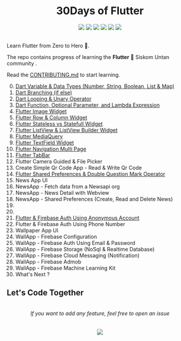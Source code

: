 <h1 align="center">30Days of Flutter</h1>
<div align="center">  
<a href="https://github.com/hutomosaktikartiko/flutter-awesome-animation/stargazers"><img src="https://img.shields.io/github/stars/hutomosaktikartiko/30Days-of-Flutter?style=flat"/></a>
<a href="https://github.com/hutomosaktikartiko/flutter-awesome-animation/network/members"><img src="https://img.shields.io/github/forks/hutomosaktikartiko/30Days-of-Flutter?style=flat"/></a>
<a href="https://github.com/hutomosaktikartiko/flutter-awesome-animation/pulls"><img src="https://img.shields.io/github/issues-pr/hutomosaktikartiko/30Days-of-Flutter?style=flat?color=yellow"/></a>
<a href="https://github.com/hutomosaktikartiko/flutter-awesome-animation/issues"><img src="https://img.shields.io/github/issues/hutomosaktikartiko/30Days-of-Flutter?style=flat"/></a>
<a href="https://github.com/hutomosaktikartiko/flutter-awesome-animation/graphs/contributors"><img src="https://img.shields.io/github/contributors/hutomosaktikartiko/30Days-of-Flutter?color=orange"/></a>
<a href="https://github.com/hutomosaktikartiko/flutter-awesome-animation/blob/master/LICENSE"><img src="https://img.shields.io/github/license/hutomosaktikartiko/30Days-of-Flutter?color=1abc9c"/></a>
<br><br>
</div>

Learn Flutter from Zero to Hero 🤩.

The repo contains progress of learning the **Flutter** 💙 Siskom Untan community .

Read the [CONTRIBUTING.md](https://github.com/hutomosaktikartiko/30Days-of-Flutter/blob/master/CONTRIBUTING.md) to start learning.

0. [Dart Variable & Data Types (Number, String, Boolean, List & Map)](https://medium.com/smkdev/pengenalan-tipe-data-danvariabel-pada-dart-131bb58d3da2)
1. [Dart Branching (if else)](https://www.youtube.com/watch?v=e9hYhWwo89k&list=PLZQbl9Jhl-VDeCuNNp7C2SR1lFsIjQRQo&index=2)
2. [Dart Looping & Unary Operator](https://www.youtube.com/watch?v=dhJuvzp-U68&list=PLZQbl9Jhl-VDeCuNNp7C2SR1lFsIjQRQo&index=3)
3. [Dart Function, Optional Parameter, and Lambda Expression](https://www.youtube.com/watch?v=XCJqCwV0Mao&list=PLZQbl9Jhl-VDeCuNNp7C2SR1lFsIjQRQo&index=4)
4. [Flutter Image Widget](https://www.youtube.com/watch?v=FMOXXLWEGss&list=PLZQbl9Jhl-VACm40h5t6QMDB92WlopQmV&index=14)
5. [Flutter Row & Column Widget](https://www.youtube.com/watch?v=QBvjj5PuzLQ&list=PLZQbl9Jhl-VACm40h5t6QMDB92WlopQmV&index=5)
6. [Flutter Stateless vs Statefull Widget](https://www.youtube.com/watch?v=dNlWzMI6CgY&list=PLZQbl9Jhl-VACm40h5t6QMDB92WlopQmV&index=7)
7. [Flutter ListView & ListView Builder Widget](https://www.youtube.com/watch?v=QSpSKTcR44s&list=PLZQbl9Jhl-VACm40h5t6QMDB92WlopQmV&index=9)
8. [Flutter MediaQuery](https://www.youtube.com/watch?v=GPbUblY_mfc&list=PLZQbl9Jhl-VACm40h5t6QMDB92WlopQmV&index=22)
9. [Flutter TextField Widget](https://www.youtube.com/watch?v=aHT7v_4UBtA&list=PLZQbl9Jhl-VACm40h5t6QMDB92WlopQmV&index=20)
10. [Flutter Navigation Multi Page](https://www.youtube.com/watch?v=CCNnUesNJi4&list=PLZQbl9Jhl-VACm40h5t6QMDB92WlopQmV&index=17)
11. [Flutter TabBar](https://www.youtube.com/watch?v=BF_NXbdZQ3w&list=PLZQbl9Jhl-VACm40h5t6QMDB92WlopQmV&index=28)
12. Flutter Camera Guided & File Picker
13. Create Simple Qr Code App - Read & Write Qr Code
14. [Flutter Shared Preferences & Double Question Mark Operator](https://www.youtube.com/watch?v=U9Mg-Ce1yv0)
15. News App UI
16. NewsApp - Fetch data from a Newsapi org
17. NewsApp - News Detail with Webview
18. NewsApp - Shared Preferences (Create, Read and Delete News)
19. 
20. 
21. [Flutter & Firebase Auth Using Anonymous Account](https://www.youtube.com/watch?v=N4JpBZXSGLk)
22. Flutter & Firebase Auth Using Phone Number
23. Wallpaper App UI
24. WallApp - Firebase Configuration
25. WallApp - Firebase Auth Using Email & Password
26. WallApp - Firebase Storage (NoSql & Realtime Database)
27. WallApp - Firebase Cloud Messaging (Notification)
28. WallApp - Firebase Admob
29. WallApp - Firebase Machine Learning Kit
30. What's Next ?


## Let's Code Together

<br>
<div align="center">  
<i>If you want to add any feature, feel free to open an issue</i><br><br>
<br>
<a href="https://github.com/hutomosaktikartiko/30Days-of-Flutter/issues/new"><img src="https://img.shields.io/badge/Query-Ask_Us_Anything-blue"/></a><br>
<br>

</div>
